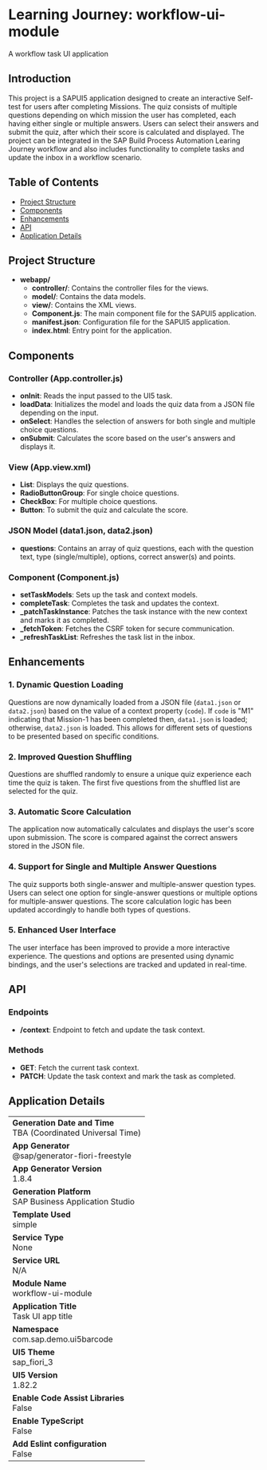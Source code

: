 
# Learning Journey: workflow-ui-module

A workflow task UI application


## Introduction

This project is a SAPUI5 application designed to create an interactive Self-test for users after completing Missions. The quiz consists of multiple questions depending on which mission the user has completed, each having either single or multiple answers. Users can select their answers and submit the quiz, after which their score is calculated and displayed. 
The project can be integrated in the SAP Build Process Automation Learing Journey workflow and also includes functionality to complete tasks and update the inbox in a workflow scenario.

## Table of Contents

- [Project Structure](#project-structure)
- [Components](#components)
- [Enhancements](#enhancements)
- [API](#api)
- [Application Details](#application-details)

## Project Structure
- **webapp/**
  - **controller/**: Contains the controller files for the views.
  - **model/**: Contains the data models.
  - **view/**: Contains the XML views.
  - **Component.js**: The main component file for the SAPUI5 application.
  - **manifest.json**: Configuration file for the SAPUI5 application.
  - **index.html**: Entry point for the application.
 

## Components

### Controller (App.controller.js)

- **onInit**: Reads the input passed to the UI5 task.
- **loadData**: Initializes the model and loads the quiz data from a JSON file depending on the input.
- **onSelect**: Handles the selection of answers for both single and multiple choice questions.
- **onSubmit**: Calculates the score based on the user's answers and displays it.

### View (App.view.xml)

- **List**: Displays the quiz questions.
- **RadioButtonGroup**: For single choice questions.
- **CheckBox**: For multiple choice questions.
- **Button**: To submit the quiz and calculate the score.

### JSON Model (data1.json, data2.json)

- **questions**: Contains an array of quiz questions, each with the question text, type (single/multiple), options, correct answer(s) and points.

### Component (Component.js)

- **setTaskModels**: Sets up the task and context models.
- **completeTask**: Completes the task and updates the context.
- **_patchTaskInstance**: Patches the task instance with the new context and marks it as completed.
- **_fetchToken**: Fetches the CSRF token for secure communication.
- **_refreshTaskList**: Refreshes the task list in the inbox.

## Enhancements

### 1. Dynamic Question Loading
Questions are now dynamically loaded from a JSON file (`data1.json` or `data2.json`) based on the value of a context property (`code`). If `code` is "M1" indicating that Mission-1 has been completed then, `data1.json` is loaded; otherwise, `data2.json` is loaded. This allows for different sets of questions to be presented based on specific conditions.

### 2. Improved Question Shuffling
Questions are shuffled randomly to ensure a unique quiz experience each time the quiz is taken. The first five questions from the shuffled list are selected for the quiz.

### 3. Automatic Score Calculation
The application now automatically calculates and displays the user's score upon submission. The score is compared against the correct answers stored in the JSON file.

### 4. Support for Single and Multiple Answer Questions
The quiz supports both single-answer and multiple-answer question types. Users can select one option for single-answer questions or multiple options for multiple-answer questions. The score calculation logic has been updated accordingly to handle both types of questions.

### 5. Enhanced User Interface
The user interface has been improved to provide a more interactive experience. The questions and options are presented using dynamic bindings, and the user's selections are tracked and updated in real-time.

## API

### Endpoints

- **/context**: Endpoint to fetch and update the task context.

### Methods

- **GET**: Fetch the current task context.
- **PATCH**: Update the task context and mark the task as completed.


## Application Details
|               |
| ------------- |
|**Generation Date and Time**<br>TBA (Coordinated Universal Time)|
|**App Generator**<br>@sap/generator-fiori-freestyle|
|**App Generator Version**<br>1.8.4|
|**Generation Platform**<br>SAP Business Application Studio|
|**Template Used**<br>simple|
|**Service Type**<br>None|
|**Service URL**<br>N/A
|**Module Name**<br>workflow-ui-module|
|**Application Title**<br>Task UI app title|
|**Namespace**<br>com.sap.demo.ui5barcode|
|**UI5 Theme**<br>sap_fiori_3|
|**UI5 Version**<br>1.82.2|
|**Enable Code Assist Libraries**<br>False|
|**Enable TypeScript**<br>False|
|**Add Eslint configuration**<br>False|
